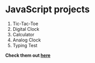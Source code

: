 # JavaScript projects

1. Tic-Tac-Toe
2. Digital Clock
3. Calculator
4. Analog Clock
5. Typing Test

**Check them out [here](https://prtvi.github.io/javascript-projects/index.html)**
